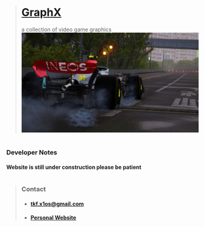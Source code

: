 > # [GraphX](https://9jh1.github.io/graphx)
>
> a collection of video game graphics
> [![image](img/banners/banner.png "Title")](link-to-picture)

#

### Developer Notes

#### Website is still under construction please be patient

#

> ### Contact
>
> - #### [tkf.x1os@gmail.com](https://gmail.com)
> - #### [Personal Website](https://9jh1.github.io)
